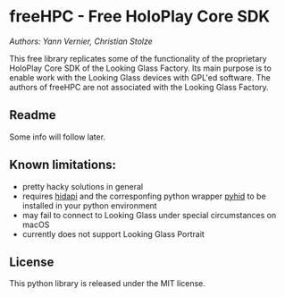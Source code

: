 # freeHPC - Free HoloPlay Core SDK
_Authors: Yann Vernier, Christian Stolze_

This free library replicates some of the functionality of the proprietary HoloPlay Core SDK of the Looking Glass Factory. Its main purpose is to enable work with the Looking Glass devices with GPL'ed software. The authors of freeHPC are not associated with the Looking Glass Factory.

## Readme

Some info will follow later.

## Known limitations:

- pretty hacky solutions in general
- requires [hidapi](https://github.com/libusb/hidapi) and the corresponfing python wrapper [pyhid](https://github.com/apmorton/pyhidapi) to be installed in your python environment
- may fail to connect to Looking Glass under special circumstances on macOS
- currently does not support Looking Glass Portrait

## License

This python library is released under the MIT license.
